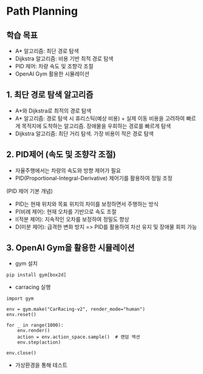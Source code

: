 # Path Planning

## 학습 목표
- A* 알고리즘: 최단 경로 탐색
- Dijkstra 알고리즘: 비용 기반 최적 경로 탐색
- PID 제어: 차량 속도 및 조향각 조절
- OpenAI Gym 활용한 시뮬레이션

## 1. 최단 경로 탐색 알고리즘
- A*와 Dijkstra로 최적의 경로 탐색
- A* 알고리즘: 경로 탐색 시 휴리스틱(예상 비용) + 실제 이동 비용을 고려하여 빠르게 목적지에 도착하는 알고리즘. 장애물을 우회하는 경로를 빠르게 탐색
- Dijkstra 알고리즘: 최단 거리 탐색. 가장 비용이 적은 경로 탐색

## 2. PID제어 (속도 및 조향각 조절)
- 자율주행에서는 차량의 속도와 방향 제어가 필요
- PID(Proportional-Integral-Derivative) 제어기를 활용하여 정밀 조정

(PID 제어 기본 개념)
- PID는 현재 위치와 목표 위치의 차이를 보정하면서 주행하는 방식
- P(비례 제어): 현재 오차를 기반으로 속도 조절
- I(적분 제어): 지속적인 오차를 보정하여 정밀도 향상
- D(미분 제어): 급격한 변화 방지
=> PID를 활용하여 차선 유지 및 장애물 회피 가능

## 3. OpenAI Gym을 활용한 시뮬레이션 
- gym 설치
```
pip install gym[box2d]
```
- carracing 실행
```
import gym

env = gym.make("CarRacing-v2", render_mode="human")
env.reset()

for _ in range(1000):
    env.render()
    action = env.action_space.sample()  # 랜덤 액션
    env.step(action)

env.close()
```
- 가상환경을 통해 테스트

